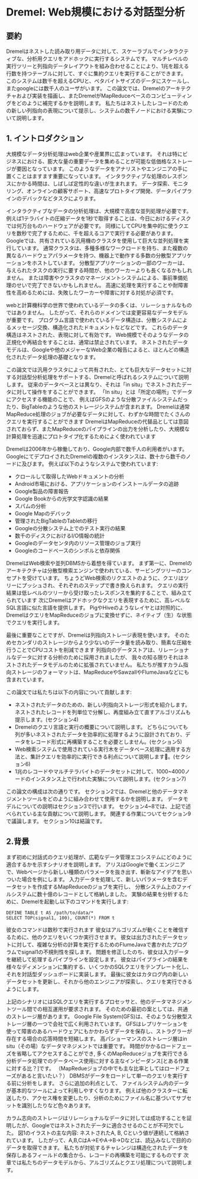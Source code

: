 # Dremel: Web規模における対話型分析

## 要約
Dremelはネストした読み取り用データに対して、スケーラブルでインタラクティブな、分析用クエリをアドホックに実行するシステムです。
マルチレベルの実行ツリーと列指向データレイアウトを組み合わせることにより、1兆を超える行数を持つテーブルに対して、すぐに集約クエリを実行することができます。
このシステムは数千を超えるCPUと、ペタバイトサイズのデータにスケールし、またgoogleには数千人のユーザがいます。
この論文では、Dremelのアーキテクチャおよび実装を描画し、またDremelがMapReduceベースのコンピューティングをどのように補完するかを説明します。
私たちはネストしたレコードのための新しい列指向の表現について提示し、システムの数千ノードにおける実験について説明します。

## 1. イントロダクション
大規模なデータ分析処理はweb企業や産業界に広まっています。
それは特にビジネスにおける、膨大な量の重要データを集めることが可能な低価格なストレージが要因となっています。
このようなデータをアナリストやエンジニアの手に置くことはますます重要になっています。
インタラクティブな処理のレスポンスにかかる時間は、しばしば定性的な違いが生まれます。
データ探索、モニタリング、オンラインの顧客サポート、高速なプロトタイプ開発、データパイプラインのデバックなどタスクによります。

インタラクティブなデータの分析処理は、大規模で高度な並列処理が必要です。
例えば1テラバイトの圧縮データを1秒で取得することは、今日におけるディスクでは何万台ものハードウェアが必要です。
同様にしてCPUを集中的に使うクエリを数秒で完了するために、千を超えるコアで実行する必要があります。
Googleでは、共有されている汎用機のクラスタを使用して巨大な並列処理を実行しています。
通常クラスタは、多種多様なワークロードを持ち、また複数の異なるハードウェアパラメータを持つ、機器上で動作する多数の分散型アプリケーションをホストしています。
分散型アプリケーションの一部のワーカーは、与えられたタスクの実行に要する時間が、他のワーカーよりも長くなるかもしれません。
または障害やクラスタのマネージメントシステムによる、事前準備処理のせいで完了できないかもしれません。
高速に処理を実行することや耐障害性を高めるためには、失敗したワーカーや障害に対する対処が必須です。

webと計算機科学の世界で使われているデータの多くは、リレーショナルなものではありません。
したがって、それらのドメインでは変更容易なデータモデルが重要です。
プログラム言語で使われているデータ構造は、分散システムによるメッセージ交換、構造化されたドキュメントなどなどです。
これらのデータ構造はネストされた、表現に対して有効です。
Web規模でそのようなデータの正規化や再結合をすることは、通常は禁止されています。
ネストされたデータモデルは、Googleや他のメジャーなWeb企業の報告によると、ほとんどの構造化されたデータ処理の基礎となります。

この論文では汎用クラスタによって共有された、とても巨大なデータセットに対する対話型分析処理をサポートする、Dremelと呼ばれるシステムについて説明します。
従来のデータベースとは異なり、それは「in situ」でネストされたデータに対して操作をすることができます。
「In situ」とは「所定の場所」でデータにアクセスする機能のことで、
例えばGFSのような分散ファイルシステムだったり、BigTableのような他のストレージシステムが含まれます。
Dremelは通常MapReduce処理のジョブが必要なデータに対して、わずかな時間でたくさんのクエリを実行することができます
DremelはMapReduceの代替品としては意図されておらず、またMapReduceのパイプラインの出力を分析したり、大規模な計算処理を迅速にプロトタイプ化するためによく使われています

Dremelは2006年から稼働しており、Google内部で数千人の利用者がいます。
GoogleにてデプロイされたDremelの複数のインスタンスは、数十から数千のノードに及びます。
例えば以下のようなシステムで使われています:
- クロールして取得したWebドキュメントの分析
- Android市場における、アプリケーションのインストールデータの追跡
- Google製品の障害報告
- Google Bookからの光学文字認識の結果
- スパムの分析
- Google Mapのデバック
- 管理されたBigTableのTabletの移行
- Googleの分散システム上でのテスト実行の結果
- 数千のディスクにおけるI/O情報の統計
- Googleのデータセンタ内のリソース管理のジョブ実行
- Googleのコードベースのシンボルと依存関係

DremelはWeb検索や並列DBMSから着想を得ています。
まず第一に、Dremelのアーキテクチャは分散型検索エンジンで使われている、サービングツリーのコンセプトを受けています。
ちょうどWeb検索のリクエストのように、クエリはツリーにプッシュされ、それぞれのステップで書き換えられます。
クエリの実行結果は低レベルのツリーから受け取ったレスポンスを集約することで、組み立てられています
次にDremelはアドホックなクエリを表現するために、高レベルなSQL言語に似た言語を提供します。
PigやHiveのようなレイヤとは対照的に、DremelはクエリをMapReduceのジョブに変換せずに、ネイティブ（生）な状態でクエリを実行します。

最後に重要なことですが、Dremelは列指向ストレージ表現を使います。
そのためセカンダリのストレージからより少ないのデータ量を読み取り、簡素な圧縮を行うことでCPUコストを削減できます
列指向のデータストアは、リレーショナルなデータに対する分析のために採用されましたが、
我々の知る限りそれはネストされたデータモデルのために拡張されていません。
私たちが推すカラム指向ストレージのフォーマットは、MapReduceやSawzallやFlumeJavaなどにも含まれています。

この論文では私たちは以下の内容について貢献します:
- ネストされたデータのための、新しい列指向ストレージ形式を紹介します。
ネストされたレコードを列単位で分解し、再度組み立て直すアルゴリズムも提示します。(セクション4)
- Dremelのクエリ言語と実行の概要について説明します。
どちらについても列が多いネストされたデータを効率的に処理するように設計されており、データをレコード形式に再構築することを必要としません。(セクション5)
- Web検索システムで使用されている実行木をデータベース処理に適用する方法と、集計クエリを効率的に実行できる利点について説明します。(セクション6)
- 1兆のレコードやマルチテラバイトのデータセットに対して、1000~4000ノードのインスタンス上で行われた実験について説明します。(セクション7)

この論文の構成は次の通りです。
セクション2では、Dremelと他のデータマネジメントツールをどのように組み合わせて使用するかを説明します。
データモデルについての説明はセクション3で行います。
セクション4~8では、上記で述べられている主な貢献について説明します。
関連する作業についてセクション9で議論します。
セクション10は結論です。


## 2.背景
まず初めに対話式のクエリ処理が、広範なデータ管理エコシステムにどのように適合するかを示すシナリオを説明します。
アリスはGoogleで働くエンジニアで、Webページから新しい種類のパラメータを抜き出す、斬新なアイデアを思いついた場合を例にします。
入力データを処理して、新しいパラメータを含むデータセットを作成するMapReduceのジョブを実行し、
分散システム上のファイルシステムに数十億のレコードとして格納しました。
実験の結果を分析するために、Dremelを起動し以下のコマンドを実行します:

```
DEFINE TABLE t AS /path/to/data/*
SELECT TOP(signal1, 100), COUNT(*) FROM t
```

彼女のコマンドは数秒で実行されます
彼女はアルゴリズムが動くことを確信するために、他のクエリをいくつか実行させます。
彼女は出力されたデータセットに対して、複雑な分析の計算を実行するためのFlumeJavaで書かれたプログラムでsignal1の不規則性を探します。
問題を修正したのち、彼女は入力データを継続して処理するパイプラインを設定します。
彼女はパイプラインの結果を様々なディメンションに集約する、いくつかのSQLクエリをテンプレート化し、それを対話型ダッシュボードに実装します。
最後に彼女はカタログ内の新しいデータセットを更新し、それから他のエンジニアが探索し、クエリを実行できるようにします。

上記のシナリオにはSQLクエリを実行するプロセッサと、他のデータマネジメントツール間での相互運用が要求されます。
そのための最初の案としては、共通のストレージ層があります。
Google File System(GFS)は、そのような分散型ストレージ層の一つで会社で広く利用されています。
GFSはレプリケーションを使って障害のあるハードウェアにもかかわらずデータを保存し、ストラグラーが存在する場合の応答時間を短縮します。
高パショーマンスのストレージ層はin situ（その場）なデータマネジメントでは重要です。
時間がかかるロードフェーズを省略してアクセスすることができ, 多くのMapReduceジョブを実行できる分析データ処理でのデータベース使用に対する主なインピーダンス[とある作業に対する比？]です。
（MapRedueジョブの中でも主な比率としてはロードフェーズがあると言いたい？）
DBMSがデータをロードして単一のクエリを実行する前に分析をします。
さらに追加の利点として、 ファイルシステム内のデータが基本的なツールによって利用しやすくなります。
例えば他のクラスターに転送したり、アクセス権を変更したり、分析のためにファイル名に基づいてサブセットを識別したりなど色々あります。

カラム志向のストレージはリレーショナルなデータに対しては成功することを証明したが、Googleではネストされたデータに適合させるのことが不可欠でした。
図1のイラストの主な内容: ネストされたA, B, Cという値が連続して格納されています。
したがって、A,B,CはA->EやA->B->Dなどは、読込みなしで目的のデータを取得できます。
私たちが対処するチャレンジは構造化されたデータを保存しあるフィールドの集合から、レコードの再構築を可能にするものです
次章では私たちのデータモデルから、アルゴリズムとクエリ処理について説明します。
